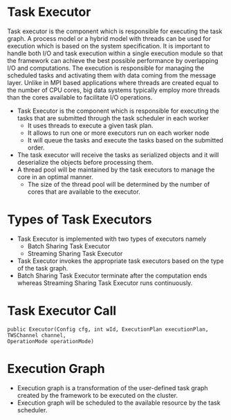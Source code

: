 # Task Executor

Task executor is the component which is responsible for executing the task graph. A process model or 
a hybrid model with threads can be used for execution which is based on the system specification. 
It is important to handle both I/O and task execution within a single execution module so that the 
framework can achieve the best possible performance by overlapping I/O and computations. The 
execution is responsible for managing the scheduled tasks and activating them with data coming from 
the message layer. Unlike in MPI based applications where threads are created equal to the number of 
CPU cores, big data systems typically employ more threads than the cores available to facilitate I/O 
operations. 

* Task Executor is the component which is responsible for executing the tasks that are submitted 
  through the task scheduler in each worker
  * It uses threads to execute a given task plan.
  * It allows to run one or more executors run on each worker node
  * It will queue the tasks and execute the tasks based on the submitted order. 
* The task executor will receive the tasks as serialized objects and it will deserialize the objects 
  before processing them. 
* A thread pool will be maintained by the task executors to manage the core in an optimal manner. 
  * The size of the thread pool will be determined by the number of cores that are available to the executor. 

# Types of Task Executors

* Task Executor is implemented with two types of executors namely
  * Batch Sharing Task Executor
  * Streaming Sharing Task Executor
* Task Executor invokes the appropriate task executors based on the type of the task graph.
* Batch Sharing Task Executor terminate after the computation ends whereas Streaming Sharing Task 
  Executor runs continuously. 

# Task Executor Call

```text
public Executor(Config cfg, int wId, ExecutionPlan executionPlan, TWSChannel channel, 
OperationMode operationMode)
```

# Execution Graph

* Execution graph is a transformation of the user-defined task graph created by the framework to be 
  executed on the cluster.
* Execution graph will be scheduled to the available resource by the task scheduler.
